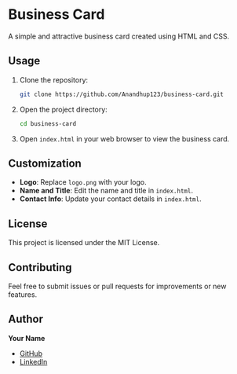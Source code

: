 # Business Card

A simple and attractive business card created using HTML and CSS.

## Usage

1. Clone the repository:

    ```bash
    git clone https://github.com/Anandhup123/business-card.git
    ```

2. Open the project directory:

    ```bash
    cd business-card
    ```

3. Open `index.html` in your web browser to view the business card.

## Customization

- **Logo**: Replace `logo.png` with your logo.
- **Name and Title**: Edit the name and title in `index.html`.
- **Contact Info**: Update your contact details in `index.html`.

## License

This project is licensed under the MIT License.


## Contributing

Feel free to submit issues or pull requests for improvements or new features.

## Author

**Your Name**
- [GitHub](https://github.com/Anandhup123)
- [LinkedIn](https://www.linkedin.com/in/anandhup/)
